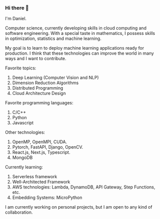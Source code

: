 ### Hi there 👋

I'm Daniel.

Computer science, currently developing skills in cloud computing and software engineering. With a special taste in mathematics, I possess skills in optimization, statistics and machine learning. 

My goal is to learn to deploy machine learning applications ready for production. I think that these technologies can improve the world in many ways and I want to contribute. 

Favorite topics:
1. Deep Learning (Computer Vision and NLP)
2. Dimension Reduction Algorithms
4. Distributed Programming
5. Cloud Architecture Design

Favorite programming languages:
1. C/C++
2. Python
3. Javascript

Other technologies:
1. OpenMP, OpenMPI, CUDA.
2. Pytorch, FastAPI, Django, OpenCV.
3. React.js, Next.js, Typescript.
4. MongoDB

Currently learning:
1. Serverless framework
2. Well-Architected Framework
3. AWS technologies: Lambda, DynamoDB, API Gateway, Step Functions, etc.
4. Embedding Systems: MicroPython


I am currently working on personal projects, but I am open to any kind of collaboration.

